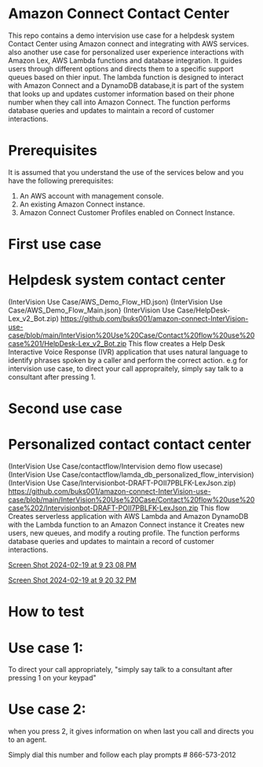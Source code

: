 # Amazon Connect Contact Center
This repo contains a demo intervision use case for a helpdesk system Contact Center using Amazon connect and integrating with AWS services. also another use case for personalized user experience interactions with Amazon Lex, AWS Lambda functions and database integration.
It guides users through different options and directs them to a specific support queues based on thier input. The lambda function is designed to interact with Amazon Connect and a DynamoDB database,it is part of the system that looks up and updates customer information based on their phone number when they call into Amazon Connect. The function performs database queries and updates to maintain a record of customer interactions.
 

# Prerequisites
It is assumed that you understand the use of the services below and you have the following prerequisites:

1. An AWS account with management console.
2. An existing Amazon Connect instance.
3. Amazon Connect Customer Profiles enabled on Connect Instance.

# First use case 
# Helpdesk system contact center 
(InterVision Use Case/AWS_Demo_Flow_HD.json)
{InterVision Use Case/AWS_Demo_Flow_Main.json}
(InterVision Use Case/HelpDesk-Lex_v2_Bot.zip) https://github.com/buks001/amazon-connect-InterVision-use-case/blob/main/InterVision%20Use%20Case/Contact%20flow%20use%20case%201/HelpDesk-Lex_v2_Bot.zip
This flow creates a Help Desk Interactive Voice Response (IVR) application that uses natural language to identify phrases spoken by a caller and perform the correct action.
e.g for intervision use case, to direct your call appropraitely, simply say talk to a consultant after pressing 1.

# Second use case
# Personalized contact contact center
(InterVision Use Case/contactflow/Intervision demo flow usecase)
(InterVision Use Case/contactflow/lamda_db_personalized_flow_intervision)
(InterVision Use Case/Intervisionbot-DRAFT-POII7PBLFK-LexJson.zip) https://github.com/buks001/amazon-connect-InterVision-use-case/blob/main/InterVision%20Use%20Case/Contact%20flow%20use%20case%202/Intervisionbot-DRAFT-POII7PBLFK-LexJson.zip
This flow Creates serverless application with AWS Lambda and Amazon DynamoDB
with the Lambda function to an Amazon Connect instance
it Creates new users, new queues, and modify a routing profile.
The function performs database queries and updates to maintain a record of customer interactions.

 [Screen Shot 2024-02-19 at 9 23 08 PM](https://github.com/buks001/amazon-connect-InterVision-use-case/assets/63078734/08f4e9a4-f4a8-4d6f-a7a8-f741551cb17e)

 [Screen Shot 2024-02-19 at 9 20 32 PM](https://github.com/buks001/amazon-connect-InterVision-use-case/assets/63078734/978d2c2d-c765-4692-8745-daf999ec66b9)



 # How to test

 # Use case 1: 
 To direct your call appropriately, "simply say talk to a consultant after pressing 1 on your keypad"
 # Use case 2: 
 when you press 2, it gives information on when last you call and directs you to an agent.
 
 Simply dial this number and follow each play prompts # 866-573-2012

 
